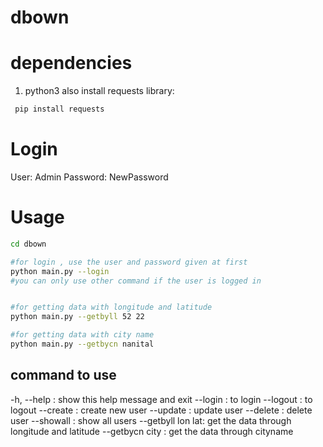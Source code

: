 # dbown

# dependencies
1. python3
also install requests library:
```bash
 pip install requests
```

# Login
User: Admin
Password: NewPassword

# Usage
```bash
cd dbown

#for login , use the user and password given at first
python main.py --login
#you can only use other command if the user is logged in


#for getting data with longitude and latitude
python main.py --getbyll 52 22

#for getting data with city name
python main.py --getbycn nanital
```
## command to use
-h, --help         : show this help message and exit
  --login          : to login
  --logout         :  to logout
  --create         : create new user
  --update         : update user
  --delete         : delete user
  --showall        :  show all users
  --getbyll lon lat:  get the data through longitude and latitude
  --getbycn city   :  get the data through cityname
